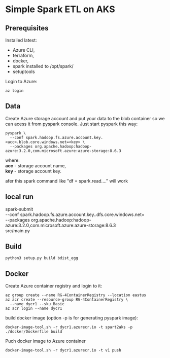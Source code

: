 # Simple Spark ETL on AKS
## Prerequisites
Installed latest:   
- Azure CLI, 
- terraform, 
- docker, 
- spark installed to /opt/spark/
- setuptools

Login to Azure:
```
az login
```
## Data
Create Azure storage account and put your data to the blob container
so we can acess it from pyspark console. Just start pyspark this way:
```
pyspark \
  --conf spark.hadoop.fs.azure.account.key.<acc>.blob.core.windows.net=<key> \
  --packages org.apache.hadoop:hadoop-azure:3.2.0,com.microsoft.azure:azure-storage:8.6.3
```
where:   
**acc** - storage account name,   
**key** - storage account key.

afer this spark command like "df = spark.read...." will work

## local run
spark-submit \
  --conf spark.hadoop.fs.azure.account.key.<acc>.dfs.core.windows.net=<key> \
  --packages org.apache.hadoop:hadoop-azure:3.2.0,com.microsoft.azure:azure-storage:8.6.3 \
  src/main.py


## Build
```
python3 setup.py build bdist_egg
```

## Docker  

Create Azure container registry and login to it:
```
az group create --name RG-4ContainerRegistry --location eastus
az acr create --resource-group RG-4ContainerRegistry \
  --name dycr1 --sku Basic
az acr login --name dycr1

```
build docker image (option -p is for generating pyspark image):
```
docker-image-tool.sh -r dycr1.azurecr.io -t spart2aks -p ./docker/Dockerfile build
```


Puch docker image to Azure container
```
docker-image-tool.sh -r dycr1.azurecr.io -t v1 push
```



